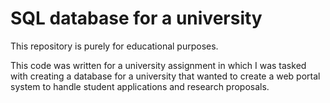 # SQL database for a university
This repository is purely for educational purposes.

This code was written for a university assignment in which I was tasked with creating a database for a university that wanted to create a web portal system to handle student applications and research proposals.